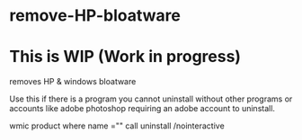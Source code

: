 # remove-HP-bloatware
# This is WIP (Work in progress)
removes HP &amp; windows bloatware

Use this if there is a program you cannot uninstall without other programs or accounts
like adobe photoshop requiring an adobe account to uninstall.

wmic product where name ="<PROGRAM NAME HERE>" call uninstall /nointeractive
